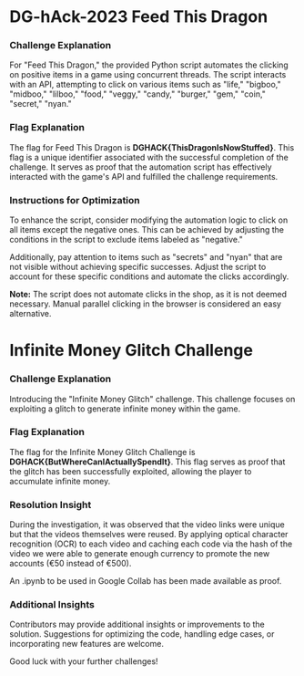 # DG-hAck-2023 Feed This Dragon

### Challenge Explanation

For "Feed This Dragon," the provided Python script automates the clicking on positive items in a game using concurrent threads. The script interacts with an API, attempting to click on various items such as "life," "bigboo," "midboo," "lilboo," "food," "veggy," "candy," "burger," "gem," "coin," "secret," "nyan."

### Flag Explanation

The flag for Feed This Dragon is **DGHACK{ThisDragonIsNowStuffed}**. This flag is a unique identifier associated with the successful completion of the challenge. It serves as proof that the automation script has effectively interacted with the game's API and fulfilled the challenge requirements.

### Instructions for Optimization

To enhance the script, consider modifying the automation logic to click on all items except the negative ones. This can be achieved by adjusting the conditions in the script to exclude items labeled as "negative."

Additionally, pay attention to items such as "secrets" and "nyan" that are not visible without achieving specific successes. Adjust the script to account for these specific conditions and automate the clicks accordingly.

**Note:** The script does not automate clicks in the shop, as it is not deemed necessary. Manual parallel clicking in the browser is considered an easy alternative.

# Infinite Money Glitch Challenge

### Challenge Explanation

Introducing the "Infinite Money Glitch" challenge. This challenge focuses on exploiting a glitch to generate infinite money within the game.

### Flag Explanation

The flag for the Infinite Money Glitch Challenge is **DGHACK{ButWhereCanIActuallySpendIt}**. This flag serves as proof that the glitch has been successfully exploited, allowing the player to accumulate infinite money.

### Resolution Insight

During the investigation, it was observed that the video links were unique but that the videos themselves were reused. By applying optical character recognition (OCR) to each video and caching each code via the hash of the video we were able to generate enough currency to promote the new accounts (€50 instead of €500). 

An .ipynb to be used in Google Collab has been made available as proof.

### Additional Insights

Contributors may provide additional insights or improvements to the solution. Suggestions for optimizing the code, handling edge cases, or incorporating new features are welcome.

Good luck with your further challenges!
